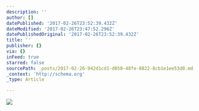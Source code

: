 ```yaml
---
description: ''
author: []
datePublished: '2017-02-26T23:52:39.432Z'
dateModified: '2017-02-26T23:47:52.296Z'
datePublishedOriginal: '2017-02-26T23:52:39.432Z'
title: ''
publisher: {}
via: {}
inFeed: true
starred: false
sourcePath: _posts/2017-02-26-942d1cd1-d050-48fe-8822-8cb1e1ee53d0.md
_context: 'http://schema.org'
_type: Article

---
```

![](https://the-grid-user-content.s3-us-west-2.amazonaws.com/2ccf9afa-66ee-46da-8b7c-b91732cd6835.jpg)